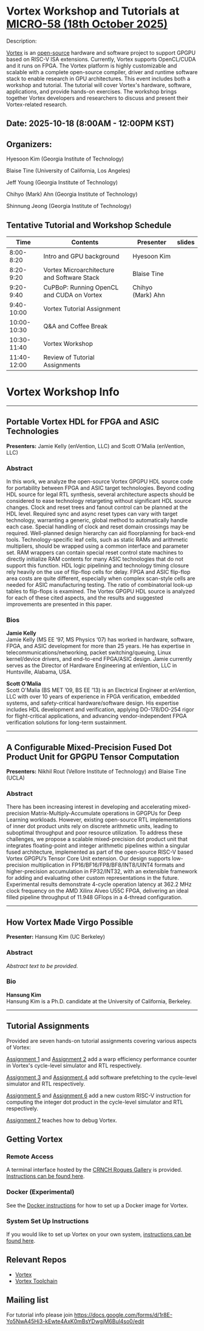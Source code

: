 # Vortex Workshop and Tutorials at [MICRO-58 (18th October 2025)](https://microarch.org/micro58/index.php)

Description:

[Vortex](http://vortex.cc.gatech.edu/) is an [open-source](https://github.com/vortexgpgpu/) hardware and software project to support GPGPU based on RISC-V ISA extensions. Currently, Vortex supports OpenCL/CUDA and it runs on FPGA. The Vortex platform is highly customizable and scalable with a complete open-source compiler, driver and runtime software stack to enable research in GPU architectures. This event includes both a workshop and tutorial. The tutorial will cover Vortex's hardware, software, applications, and provide hands-on exercises. The workshop brings together Vortex developers and researchers to discuss and present their Vortex-related research.

## Date: 2025-10-18 (8:00AM - 12:00PM KST)

## Organizers:

Hyesoon Kim (Georgia Institute of Technology)

Blaise Tine (University of California, Los Angeles)

Jeff Young (Georgia Institute of Technology)

Chihyo (Mark) Ahn (Georgia Institute of Technology)

Shinnung Jeong (Georgia Institute of Technology)

## Tentative Tutorial and Workshop Schedule

| Time        | Contents                                    | Presenter         | slides |
|-------------|---------------------------------------------|-------------------|--------|
| 8:00-8:20   | Intro and GPU background                    | Hyesoon Kim       |  |
| 8:20-9:20   | Vortex Microarchitecture and Software Stack | Blaise Tine       | | 
| 9:20-9:40   | CuPBoP: Running OpenCL and CUDA on Vortex   | Chihyo (Mark) Ahn | ||
| 9:40-10:00  | Vortex Tutorial Assignment                           |                   |        |
| 10:00-10:30 | Q&A and Coffee Break                                |                   |        |
| 10:30-11:40 | Vortex Workshop 
| 11:40-12:00 | Review of Tutorial Assignments              |                   |        |


# Vortex Workshop Info

---

## Portable Vortex HDL for FPGA and ASIC Technologies  
**Presenters:** Jamie Kelly (enVention, LLC) and Scott O’Malia (enVention, LLC)

### Abstract
In this work, we analyze the open-source Vortex GPGPU HDL source code for portability between FPGA and ASIC target technologies. Beyond coding HDL source for legal RTL synthesis, several architecture aspects should be considered to ease technology retargeting without significant HDL source changes. Clock and reset trees and fanout control can be planned at the HDL level. Required sync and async reset types can vary with target technology, warranting a generic, global method to automatically handle each case. Special handling of clock and reset domain crossings may be required. Well-planned design hierarchy can aid floorplanning for back-end tools. Technology-specific leaf cells, such as static RAMs and arithmetic multipliers, should be wrapped using a common interface and parameter set. RAM wrappers can contain special reset control state machines to directly initialize RAM contents for many ASIC technologies that do not support this function. HDL logic pipelining and technology timing closure rely heavily on the use of flip-flop cells for delay. FPGA and ASIC flip-flop area costs are quite different, especially when complex scan-style cells are needed for ASIC manufacturing testing. The ratio of combinatorial look-up tables to flip-flops is examined. The Vortex GPGPU HDL source is analyzed for each of these cited aspects, and the results and suggested improvements are presented in this paper.

### Bios
**Jamie Kelly**  
Jamie Kelly (MS EE ‘97, MS Physics ‘07) has worked in hardware, software, FPGA, and ASIC development for more than 25 years. He has expertise in telecommunications/networking, packet switching/queuing, Linux kernel/device drivers, and end-to-end FPGA/ASIC design. Jamie currently serves as the Director of Hardware Engineering at enVention, LLC in Huntsville, Alabama, USA.

**Scott O’Malia**  
Scott O'Malia (BS MET ’09, BS EE ’13) is an Electrical Engineer at enVention, LLC with over 10 years of experience in FPGA verification, embedded systems, and safety-critical hardware/software design. His expertise includes HDL development and verification, applying DO-178/DO-254 rigor for flight-critical applications, and advancing vendor-independent FPGA verification solutions for long-term sustainment.

---

## A Configurable Mixed-Precision Fused Dot Product Unit for GPGPU Tensor Computation  
**Presenters:** Nikhil Rout (Vellore Institute of Technology) and Blaise Tine (UCLA)

### Abstract
There has been increasing interest in developing and accelerating mixed-precision Matrix-Multiply-Accumulate operations in GPGPUs for Deep Learning workloads. However, existing open-source RTL implementations of inner dot product units rely on discrete arithmetic units, leading to suboptimal throughput and poor resource utilization. To address these challenges, we propose a scalable mixed-precision dot product unit that integrates floating-point and integer arithmetic pipelines within a singular fused architecture, implemented as part of the open-source RISC-V based Vortex GPGPU’s Tensor Core Unit extension. Our design supports low-precision multiplication in FP16/BF16/FP8/BF8/INT8/UINT4 formats and higher-precision accumulation in FP32/INT32, with an extensible framework for adding and evaluating other custom representations in the future. Experimental results demonstrate 4-cycle operation latency at 362.2 MHz clock frequency on the AMD Xilinx Alveo U55C FPGA, delivering an ideal filled pipeline throughput of 11.948 GFlops in a 4-thread configuration.

---

## How Vortex Made Virgo Possible  
**Presenter:** Hansung Kim (UC Berkeley)

### Abstract
*Abstract text to be provided.*

### Bio
**Hansung Kim**  
Hansung Kim is a Ph.D. candidate at the University of California, Berkeley. 

---




## Tutorial Assignments

Provided are seven hands-on tutorial assignments covering various aspects of Vortex:

[Assignment 1](Exercises/assignment1.md) and [Assignment 2](Exercises/assignment2.md) add a warp efficiency performance counter in Vortex's cycle-level simulator and RTL respectively.

[Assignment 3](Exercises/assignment3.md) and [Assignment 4](Exercises/assignment4.md) add software prefetching to the cycle-level simulator and RTL respectively.

[Assignment 5](Exercises/assignment5.md) and [Assignment 6](Exercises/assignment6.md) add a new custom RISC-V instruction for computing the integer dot product in the cycle-level simulator and RTL respectively.

[Assignment 7](Exercises/assignment7.md) teaches how to debug Vortex.

## Getting Vortex

### Remote Access
A terminal interface hosted by the [CRNCH Rogues Gallery](https://crnch-rg.cc.gatech.edu/) is provided. [Instructions can be found here](./REMOTE_ACCESS.md).

### Docker (Experimental)
See the [Docker instructions](./docker/README.md) for how to set up a Docker image for Vortex.

### System Set Up Instructions
If you would like to set up Vortex on your own system, [instructions can be found here](https://github.com/vortexgpgpu/vortex/blob/master/docs/install_vortex.md).

## Relevant Repos

* [Vortex](https://github.com/vortexgpgpu/vortex)
* [Vortex Toolchain](https://github.com/vortexgpgpu/vortex-toolchain-prebuilt)

## Mailing list
For tutorial info please join  https://docs.google.com/forms/d/1r8E-Yo5NwA45Hi3-kEwte4AxK0mBsYDwgjM6Bul4so0/edit

